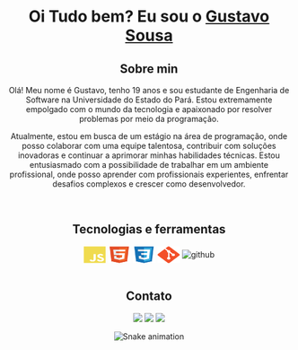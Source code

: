 
<div align="center">
  <h1 align="center">
    Oi Tudo bem? Eu sou o 
    <a href="https://www.linkedin.com/in/gustavo-da-silva-sousa/">Gustavo Sousa</a>
  </h1>
  <h2>Sobre min</h2>
  <p align="center">
  Olá! Meu nome é Gustavo, tenho 19 anos e sou estudante de Engenharia de Software na Universidade do Estado do Pará. Estou extremamente empolgado com o mundo da tecnologia e apaixonado por resolver problemas por meio da programação.
  </p> <p align="center">Atualmente, estou em busca de um estágio na área de programação, onde posso colaborar com uma equipe talentosa, contribuir com soluções inovadoras e continuar a aprimorar minhas habilidades técnicas. Estou entusiasmado com a possibilidade de trabalhar em um ambiente profissional, onde posso aprender com profissionais experientes, enfrentar desafios complexos e crescer como desenvolvedor.
  </p>
</div>
<div align="center" valign="top"><br>
    <h2>Tecnologias e ferramentas</h2>
  <img align="center" alt="Js" height="30" width="40" src="https://raw.githubusercontent.com/devicons/devicon/master/icons/javascript/javascript-plain.svg">
  <img align="center" alt="HTML" height="30" width="40" src="https://raw.githubusercontent.com/devicons/devicon/master/icons/html5/html5-original.svg">
  <img align="center" alt="CSS" height="30" width="40" src="https://raw.githubusercontent.com/devicons/devicon/master/icons/css3/css3-original.svg">
  <img align="center" alt="git" height="30" width="40" src="https://raw.githubusercontent.com/devicons/devicon/master/icons/git/git-original.svg">
  <img align="center" alt="github" height="35" width="35" src="https://icongr.am/devicon/java-original-wordmark.svg?size=46&color=ffffff">
 
 
  
  
  
</div><br>

<div align="center">
  <h2>Contato</h2>

  <a href="https://www.linkedin.com/in/gustavo-da-silva-sousa/" target="_blank"><img src="https://img.shields.io/badge/-LinkedIn-%230077B5?style=for-the-badge&logo=linkedin&logoColor=white" target="_blank"></a> 
  <a href="mailto:contato.gustavossousa@gmail.com"><img src="https://img.shields.io/badge/-Gmail-%23333?style=for-the-badge&logo=gmail&logoColor=white" target="_blank"></a>
  <a href="https://github.com/GustavodaSilvaSousa"><img src="https://img.shields.io/badge/GitHub-100000?style=for-the-badge&logo=github&logoColor=white" target="_blank"></a>
</div>
<div align="center">

  ![Snake animation](https://github.com/danielbped/danielbped/blob/output/github-contribution-grid-snake.svg)
  
</div>

